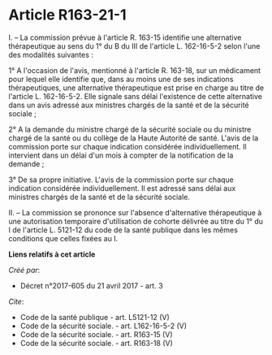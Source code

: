 # Article R163-21-1

I. – La commission prévue à l'article R. 163-15 identifie une alternative thérapeutique au sens du 1° du B du III de
l'article L. 162-16-5-2 selon l'une des modalités suivantes : 

1° A l'occasion de l'avis, mentionné à l'article R. 163-18, sur un médicament pour lequel elle identifie que, dans au moins
une de ses indications thérapeutiques, une alternative thérapeutique est prise en charge au titre de l'article L. 162-16-5-2.
Elle signale sans délai l'existence de cette alternative dans un avis adressé aux ministres chargés de la santé et de la
sécurité sociale ; 

2° A la demande du ministre chargé de la sécurité sociale ou du ministre chargé de la santé ou du collège de la Haute
Autorité de santé. L'avis de la commission porte sur chaque indication considérée individuellement. Il intervient dans un
délai d'un mois à compter de la notification de la demande ; 

3° De sa propre initiative. L'avis de la commission porte sur chaque indication considérée individuellement. Il est adressé
sans délai aux ministres chargés de la santé et de la sécurité sociale. 

II. – La commission se prononce sur l'absence d'alternative thérapeutique à une autorisation temporaire d'utilisation de
cohorte délivrée au titre du 1° du I de l'article L. 5121-12 du code de la santé publique dans les mêmes conditions que
celles fixées au I.

**Liens relatifs à cet article**

_Créé par_:

  - Décret n°2017-605 du 21 avril 2017 - art. 3

_Cite_:

  - Code de la santé publique - art. L5121-12 (V)
  - Code de la sécurité sociale. - art. L162-16-5-2 (V)
  - Code de la sécurité sociale. - art. R163-15 (V)
  - Code de la sécurité sociale. - art. R163-18 (V)
